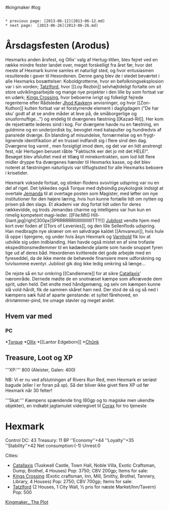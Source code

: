 #kingmaker #log

```ad-info

* previous page: [2013-06-12](2013-06-12.md)
* next page:  [2013-06-26](2013-06-26.md) 
```

# Årsdagsfesten (Arodus)  
 
Hexmarks anden årsfest, og Ollix' valg af Hertug-titlen, blev fejret ved en række mindre fester landet over, meget forskelligt fra året før, hvor det meste af Hexmark kunne samles et naturligt sted, og hvor entusiasmen resulterede i gaver til Hexordenen. Denne gang blev de i stedet beværtet i alle Hexmarks bosættelser: Koboldgrotterne, hvor en befolkningseksplosion var i sin vorden; [Tatzlford](Tatzlford.md), hvor [[Loy Rezbin]] selvhøjtideligt fortalte om sit store udviklingsarbejde og mange nye projekter i den lille by som fortsat var en udørk; [Kings Crossing](Kings%20Crossing.md), hvor beboerne ivrigt og folkeligt fejrede regenterne efter Rådsleder [Jhod Kavken](Jhod%20Kavken.md)s anvisninger, og hvor [[Zon-Kuthon]] kulten fortsat var et forstyrrende element i dagligdagen ("De har sku' godt af at se andre måder at leve på, de småborgerlige og snusfornuftige...") og endelig til dværgenes fæstning [[Kazad-Ril]]. Her kom de rejsetrætte lederes sind i kog. For dværgene havde nu en fæstning, en guldmine og en underjordisk by, bevogtet med katapulter og hundredvis af pansrede dværge. En blanding af misundelse, fornærmelse og en frygt-lignende identifikation af en trussel indfandt sig i flere sind den dag. Dværgene tog varmt , men forsigtigt imod dem, og det var en lidt anstrengt fest, når Hertugen beruset råbte "Faktischk eer det jo mit det HELE!". Besøget blev afsluttet med et tillæg til minekontrakten, som lod lidt flere midler dryppe fra dværgenes hænder til Hexmarks kasse, og det blev noteret at fæstningen naturligvis var tilflugtssted for alle Hexmarks beboere i krisetider.
Hexmark voksede fortsat, og stinker-flodens svovlrige udspring var nu en del af riget. Det lykkedes også Torque med dybsindig psykologisk indsigt at overtale [Jemanda](Jemanda%20Orlashen.md) til at overtage posten som Magister, med løfter om nye institutioner for den højere læring, hvis hun kunne fortælle lidt om nytten og prisen på den slags. Et akademi var dog fortat lidt uden for deres rækkevidde, og trods Jemandas charme og intelligens var hun kun en rimelig kompetent magi-leder.
[[File:MtG Hill-Giant.jpg|right|300px|SPRRRRRRIIIIIIIIIIIIIIITT!!!]]
[Jubilost](Jubilost%20Narthropple.md) vendte hjem med kort over foden af [[Tors of Levenies]], og den lille Sellenflods udspring. Han medbragte nye skrøner om en sølvdrage kaldet [[Amvareun]], hvis hule lå oppe i bjergene, og under hvis åsyn Hexmark og [Varnhold](Varnhold.md) fik lov at udvikle sig uden indblanding. Han havde også mistet en af sine trofaste ekspeditionsmedlemmer til en kødædende plante som havde snuppet fyren lige ud af deres båd. Hexordenen kvitterede det gode arbejde med en fyreseddel, da de ikke mente de behøvede finansiere mere udforskning og tvivlsomme eventyr. Jubilost gik dog ikke ledig omkring så længe...
De rejste så en tur omkring [[Candlemere]] for at sikre [Catallaxis](Catallaxis.md)' nærområde. Dernede mødte de en snotnæset kæmpe som afkrævede dem sprit, uden held. Det endte med håndgemæng, og selv om kæmpen kunne slå vold-hårdt, fik de sammen skåret ham ned. Der stod de så og så ned i kæmpens sæk fuld af aparte genstande: et syltet fårehoved, en drivtømmer-pind, tre umage støvler og meget andet.
## Hvem var med 
### PC 
 
*[Torque](Torque%20Firebrand.md)
*[Ollix](Ollix%20Stormhorn.md) 
*[[Lantor Edgeborn]]
*[Chûnk](Chûnk%20Van%20Der%20Hamer.md)
## Treasure, Loot og XP 
'''XP:''' 800 (Aleister, Galen: 400)
NB: Vi er nu ved afslutningen af Rivers Run Red, men Hexmark er seriøst bagude (eller I er foran på xp). Så der bliver ikke givet flere XP ud før Hexmark når 30 felter!
'''Skat:''' Kæmpens spændende ting (60gp og to magiske men ukendte objekter), en indkøbt jagtamulet videregivet til [Corax](Corax.md) for tro tjeneste
# Hexmark  
Control DC: 43 Treasury: 11 BP
  ''Economy''+44 ''Loyalty''+35 ''Stability''+42
  Net consumption:(-1)  Unrest:0
Cities:
* [Catallaxis](Catallaxis.md) (Tuskwall Castle, Town Hall, Noble Villa, Exotic Craftsman, Dump, Brothel, 4 Houses)  Pop: 3750; CBV 200gp; Items for sale:
* [Kings Crossing](Kings%20Crossing.md) (Exotic  craftsman, Inn, Mill, Smithy, Brothel, Tannery, Library, 4 Houses) Pop: 2750; CBV 700gp; Items for sale:  
* [Tatzlford](Tatzlford.md)  (2 Houses, 1 City Wall, ½ pris for næste Market/Inn/Tavern) Pop: 500
[Kingmaker_ The Plot](Kingmaker_%20The%20Plot.md)
